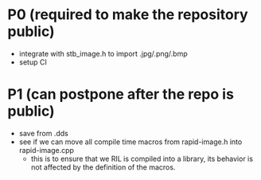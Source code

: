 # P0 (required to make the repository public)

- integrate with stb_image.h to import .jpg/.png/.bmp
- setup CI

# P1 (can postpone after the repo is public)
- save from .dds
- see if we can move all compile time macros from rapid-image.h into rapid-image.cpp
  - this is to ensure that we RIL is compiled into a library, its behavior is not affected by the definition of the macros.
